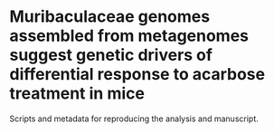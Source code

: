 # Muribaculaceae genomes assembled from metagenomes suggest genetic drivers of differential response to acarbose treatment in mice

Scripts and metadata for reproducing the analysis and manuscript.
